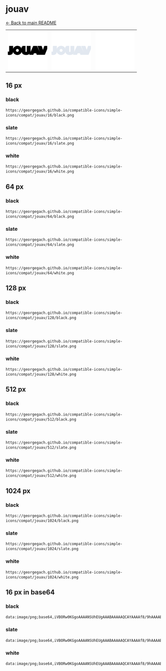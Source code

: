 # jouav

[← Back to main README](../../README.md)

<table><tr>
  <td><img src="./128/black.png" width="128" alt="jouav black icon" /></td>
  <td><img src="./128/slate.png" width="128" alt="jouav slate icon" /></td>
  <td><img src="./128/white.png" width="128" alt="jouav white icon" /></td>
</tr></table>

## 16 px

### black
```
https://georgegach.github.io/compatible-icons/simple-icons/compat/jouav/16/black.png
```

### slate
```
https://georgegach.github.io/compatible-icons/simple-icons/compat/jouav/16/slate.png
```

### white
```
https://georgegach.github.io/compatible-icons/simple-icons/compat/jouav/16/white.png
```

## 64 px

### black
```
https://georgegach.github.io/compatible-icons/simple-icons/compat/jouav/64/black.png
```

### slate
```
https://georgegach.github.io/compatible-icons/simple-icons/compat/jouav/64/slate.png
```

### white
```
https://georgegach.github.io/compatible-icons/simple-icons/compat/jouav/64/white.png
```

## 128 px

### black
```
https://georgegach.github.io/compatible-icons/simple-icons/compat/jouav/128/black.png
```

### slate
```
https://georgegach.github.io/compatible-icons/simple-icons/compat/jouav/128/slate.png
```

### white
```
https://georgegach.github.io/compatible-icons/simple-icons/compat/jouav/128/white.png
```

## 512 px

### black
```
https://georgegach.github.io/compatible-icons/simple-icons/compat/jouav/512/black.png
```

### slate
```
https://georgegach.github.io/compatible-icons/simple-icons/compat/jouav/512/slate.png
```

### white
```
https://georgegach.github.io/compatible-icons/simple-icons/compat/jouav/512/white.png
```

## 1024 px

### black
```
https://georgegach.github.io/compatible-icons/simple-icons/compat/jouav/1024/black.png
```

### slate
```
https://georgegach.github.io/compatible-icons/simple-icons/compat/jouav/1024/slate.png
```

### white
```
https://georgegach.github.io/compatible-icons/simple-icons/compat/jouav/1024/white.png
```

## 16 px in base64

### black
```
data:image/png;base64,iVBORw0KGgoAAAANSUhEUgAAABAAAAAQCAYAAAAf8/9hAAAABmJLR0QA/wD/AP+gvaeTAAAAkUlEQVQ4je3OvQoBABiF4ScM/kbKosw2d2BzFzZWiwtQBhldjMGGLAa7/JRBMaIQk+W7BwZvfZ2vznBe/vwGLWzQxA4rdLFFG3vUsMAac8zQiE4fN7yxxCH+O3p4YRD5wCW6Nc5JjJBDOlZLSMXlUUQVGSTxRAIFjBPIYoI6KjiG8hTlUL5iiE4YHHAK+z9f5wOtOCSfJW/kagAAAABJRU5ErkJggg==
```

### slate
```
data:image/png;base64,iVBORw0KGgoAAAANSUhEUgAAABAAAAAQCAYAAAAf8/9hAAAABmJLR0QA/wD/AP+gvaeTAAAAzElEQVQ4je3RsSrFcRyH4ff9nsPAqpyEuASD3WizyG6Q0SSbhU7JJGWyuwaDkhtwC4oi0zllcs7/97G4B4vnFh749/d8/RgdBI5Lz1s4Tdo4eFdyGLm05aT12LXVdclCaJ9gOhz2k5u+lVWagy65FZ7RxZIhLRPCUnDZKXtWNhM6dJCWmYKryHyludPCpMTAFzhL4xvtqdvK1GI/CNInTMvq0HUaDwXMld4XtWWyJnmz5wb6CFkhPBHGPdsFrR0Bo5AXyHtHnf1pwL9fPzMpWhmjCXk9AAAAAElFTkSuQmCC
```

### white
```
data:image/png;base64,iVBORw0KGgoAAAANSUhEUgAAABAAAAAQCAYAAAAf8/9hAAAABmJLR0QA/wD/AP+gvaeTAAAAq0lEQVQ4je3QvSrGAQCF8Z+PDO5BcQnvHdjY3IEysFpcgDLIJRkUshjsbz7KoBhfQvnqsfwvwKIMnuWc01lOh3/+ANVmdVmtV9fVRbVTXVVb1U01qs6qcXVanVQr1Y1qr3qq3qvz6nbwL9Vu9VbtD/paTYZuXD1MYw0fmMIz5vCOGaziExvD4Nkhf2EJR9OYxyGWsYg7jHCMBZziEQfYxgS3uMfeL777z4/5BhfNiEhsG9jgAAAAAElFTkSuQmCC
```

